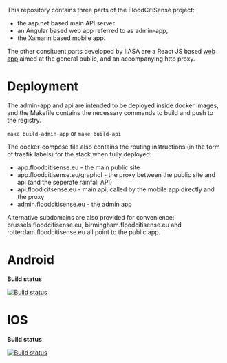 This repository contains three parts of the FloodCitiSense project:
 * the asp.net based main API server
 * an Angular based web app referred to as admin-app,
 * the Xamarin based mobile app. 
 
 The other consituent parts developed by IIASA are a React JS based [web app]() aimed at the general public, and an accompanying http proxy.

# Deployment
The admin-app and api are intended to be deployed inside docker images, and the Makefile contains the necessary commands to build and push to the registry.

`make build-admin-app` or `make build-api`


The docker-compose file also contains the routing instructions (in the form of traefik labels) for the  stack when fully deployed:
* app.floodcitisense.eu - the main public site
* app.floodcitisense.eu/graphql - the proxy between the public site and api (and the seperate rainfall API)
* api.floodicitsense.eu - main api, called by the mobile app directly and the proxy
* admin.floodcitisense.eu - the admin app

Alternative subdomains are also provided for convenience: brussels.floodcitisense.eu, birmingham.floodcitisense.eu and rotterdam.floodcitisense.eu all point to the public app.


# Android 

**Build status**

[![Build status](https://build.appcenter.ms/v0.1/apps/eb2146a1-b63a-409a-9fe5-1c4e426d1ad5/branches/master/badge)](https://appcenter.ms)

# IOS 
**Build status**

[![Build status](https://build.appcenter.ms/v0.1/apps/509b3bd8-e2a8-4519-9b13-5484d43b46e0/branches/master/badge)](https://appcenter.ms)

